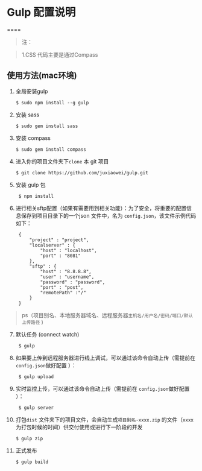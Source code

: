 
# Gulp 配置说明
====


> 注：

> 1.CSS 代码主要是通过Compass


## 使用方法(mac环境)


1.  全局安装gulp

		$ sudo npm install --g gulp 

2.  安装 sass

		$ sudo gem install sass
		
3.  安装 compass

		$ sudo gem install compass

4.  进入你的项目文件夹下`clone` 本 git 项目

		$ git clone https://github.com/juxiaowei/gulp.git
		
5. 安装 gulp 包

		$ npm install

6. 进行相关sftp配置（如果有需要用到相关功能）：为了安全，将重要的配置信息保存到项目目录下的一个json 文件中，名为 `config.json`，该文件示例代码如下：

		{
			"project" : "project", 	
			"localserver" : {
    			"host" : "localhost",
    			"port" : "8081"
  			},
 			"sftp" : {
    			"host" : "8.8.8.8",
    			"user" : "username",
    			"password" : "password",
   				"port" : "post",
    			"remotePath" :"/"
 			}
		}   
> ps（项目别名、本地服务器域名、远程服务器`主机名/用户名/密码/端口/默认上传路径` )
		
7. 默认任务 (connect watch)

		$ gulp
		
8. 如果要上传到远程服务器进行线上调试，可以通过该命令自动上传（需提前在 `config.json`做好配置 ）：

		$ gulp upload 
		
9. 实时监控上传，可以通过该命令自动上传（需提前在 `config.json`做好配置 ）：

		$ gulp server 


10. 打包`dist` 文件夹下的项目文件，会自动生成`项目别名-xxxx.zip` 的文件（`xxxx` 为打包时候的时间）供交付使用或进行下一阶段的开发

		$ gulp zip
		
11. 正式发布

		$ gulp build
		






